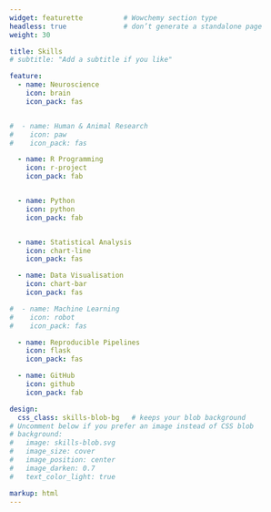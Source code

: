 ```yaml
---
widget: featurette          # Wowchemy section type
headless: true              # don’t generate a standalone page
weight: 30

title: Skills
# subtitle: "Add a subtitle if you like"

feature:
  - name: Neuroscience
    icon: brain             
    icon_pack: fas


#  - name: Human & Animal Research
#    icon: paw
#    icon_pack: fas

  - name: R Programming
    icon: r-project
    icon_pack: fab


  - name: Python
    icon: python
    icon_pack: fab


  - name: Statistical Analysis
    icon: chart-line
    icon_pack: fas

  - name: Data Visualisation
    icon: chart-bar
    icon_pack: fas

#  - name: Machine Learning
#    icon: robot
#    icon_pack: fas

  - name: Reproducible Pipelines
    icon: flask
    icon_pack: fas

  - name: GitHub
    icon: github
    icon_pack: fab

design:
  css_class: skills-blob-bg   # keeps your blob background
# Uncomment below if you prefer an image instead of CSS blob
# background:
#   image: skills-blob.svg
#   image_size: cover
#   image_position: center
#   image_darken: 0.7
#   text_color_light: true

markup: html
---
```

